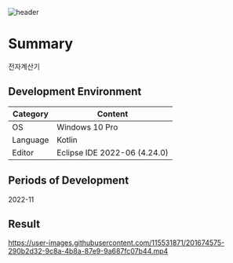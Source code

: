 ![header](https://capsule-render.vercel.app/api?type=waving&color=auto&height=300&section=header&text=Calculator&fontSize=90&animation=fadeIn&fontAlignY=38&desc=SH&descAlignY=60&descAlign=62)
# Summary
전자계산기

## Development Environment
| Category | Content |
| --- | --- |
| OS | Windows 10 Pro |
| Language | Kotlin |
| Editor | Eclipse IDE 2022-06 (4.24.0) |

## Periods of Development
2022-11

## Result

https://user-images.githubusercontent.com/115531871/201674575-290b2d32-9c8a-4b8a-87e9-9a687fc07b44.mp4

